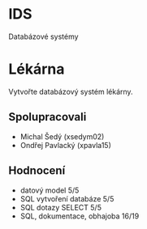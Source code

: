 # IDS
Databázové systémy

# Lékárna
Vytvořte databázový systém lékárny.
## Spolupracovali
- Michal Šedý (xsedym02)
- Ondřej Pavlacký (xpavla15)
## Hodnocení
- datový model 5/5
- SQL vytvoření databáze 5/5
- SQL dotazy SELECT 5/5
- SQL, dokumentace, obhajoba 16/19
